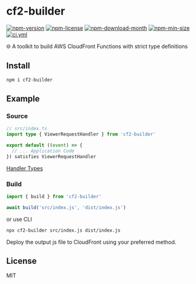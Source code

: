 <!----- BEGIN GHOST DOCS HEADER ----->

# cf2-builder

<!----- BEGIN GHOST DOCS BADGES -----><a href="https://npmjs.com/package/cf2-builder"><img src="https://img.shields.io/npm/v/cf2-builder" alt="npm-version" /></a> <a href="https://npmjs.com/package/cf2-builder"><img src="https://img.shields.io/npm/l/cf2-builder" alt="npm-license" /></a> <a href="https://npmjs.com/package/cf2-builder"><img src="https://img.shields.io/npm/dm/cf2-builder" alt="npm-download-month" /></a> <a href="https://npmjs.com/package/cf2-builder"><img src="https://img.shields.io/bundlephobia/min/cf2-builder" alt="npm-min-size" /></a> <a href="https://github.com/jill64/cf2-builder/actions/workflows/ci.yml"><img src="https://github.com/jill64/cf2-builder/actions/workflows/ci.yml/badge.svg" alt="ci.yml" /></a><!----- END GHOST DOCS BADGES ----->

🌐 A toolkit to build AWS CloudFront Functions with strict type definitions

<!----- END GHOST DOCS HEADER ----->

## Install

```sh
npm i cf2-builder
```

## Example

### Source

```ts:index.ts
// src/index.ts
import type { ViewerRequestHandler } from 'cf2-builder'

export default ((event) => {
  // ... Application Code
}) satisfies ViewerRequestHandler
```

[Handler Types](./src/types/index.ts)

### Build

```js
import { build } from 'cf2-builder'

await build('src/index.js', 'dist/index.js')
```

or use CLI

```sh
npx cf2-builder src/index.js dist/index.js
```

Deploy the output js file to CloudFront using your preferred method.

<!----- BEGIN GHOST DOCS FOOTER ----->

## License

MIT

<!----- END GHOST DOCS FOOTER ----->
